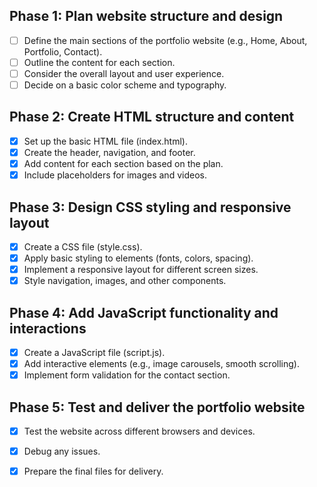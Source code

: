 ## Phase 1: Plan website structure and design
- [ ] Define the main sections of the portfolio website (e.g., Home, About, Portfolio, Contact).
- [ ] Outline the content for each section.
- [ ] Consider the overall layout and user experience.
- [ ] Decide on a basic color scheme and typography.

## Phase 2: Create HTML structure and content
- [x] Set up the basic HTML file (index.html).
- [x] Create the header, navigation, and footer.
- [x] Add content for each section based on the plan.
- [x] Include placeholders for images and videos.

## Phase 3: Design CSS styling and responsive layout
- [x] Create a CSS file (style.css).
- [x] Apply basic styling to elements (fonts, colors, spacing).
- [x] Implement a responsive layout for different screen sizes.
- [x] Style navigation, images, and other components.

## Phase 4: Add JavaScript functionality and interactions
- [x] Create a JavaScript file (script.js).
- [x] Add interactive elements (e.g., image carousels, smooth scrolling).
- [x] Implement form validation for the contact section.

## Phase 5: Test and deliver the portfolio website
- [x] Test the website across different browsers and devices.
- [x] Debug any issues.
- [x] Prepare the final files for delivery.


